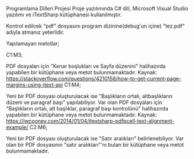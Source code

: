 Programlama Dilleri Projesi Proje yazılımında C# dili, Microsoft Visual Studio yazılımı ve iTextSharp kütüphanesi kullanılmıştır.

Kontrol edilcek "pdf" dosyasını program dizinine(debug'un içine) "tez.pdf" adıyla atmanız yeterlidir.

Yapılamayan metotlar;

C1:M3;

PDF dosyaları için "Kenar boşlukları ve Sayfa düzenini" halihazırda yapabilen bir kütüphane veya metot bulunmamaktadır.
Kaynak: https://stackoverflow.com/questions/4210158/how-to-get-current-page-margins-using-itext-api
C1:M4;

Yeni bir PDF dosyası oluşturulacak ise "Başlıkların ortalı, altbaşlıkların düzeni ve paragraf başı" yapılabiliyor. Var olan PDF dosyaları için "Başlıkların ortalı, alt başlıklar, paragraf başı kontrolünü" halihazırda yapabilen bir kütüphane veya metot bulunmamaktadır.
Kaynak: https://jwcooney.com/2014/01/04/itextsharp-pdfpcell-text-alignment-example/
C2:M6;

Yeni bir PDF dosyası oluşturulacak ise "Satır aralıkları" belirlenebiliyor. Var olan bir PDF dosyasının "satır aralıkları"'nı bulan bir kütüphane veya metot bulunmamaktadır.
